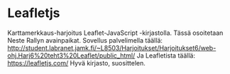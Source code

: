 # Leafletjs
Karttamerkkaus-harjoitus Leaflet-JavaScript -kirjastolla. Tässä osoitetaan Neste Rallyn avainpaikat.
Sovellus palvelimella täällä: http://student.labranet.jamk.fi/~L8503/Harjoitukset/Harjoitukset6/web-ohj.Harj6%20teht3%20Leaflet/public_html/
Ja Leafletista täällä: https://leafletjs.com/ 
Hyvä kirjasto, suosittelen.
